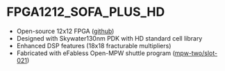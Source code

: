 # FPGA1212_SOFA_PLUS_HD

- Open-source 12x12 FPGA ([github](https://github.com/lnis-uofu/SOFA-Plus-eFPGA))
- Designed with Skywater130nm PDK with HD standard cell library
- Enhanced DSP features (18x18 fracturable multipliers)
- Fabricated with eFabless Open-MPW shuttle program ([mpw-two/slot-021](https://foss-eda-tools.googlesource.com/third_party/shuttle/mpw-two/slot-021))
